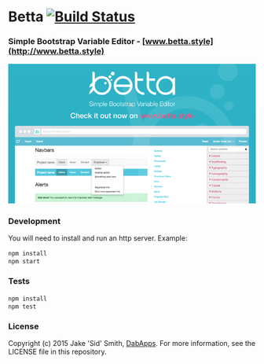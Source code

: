 # Betta [![Build Status](https://magnum.travis-ci.com/dabapps/betta.svg?token=9QR4ewbqbkEmHps6q5sq&branch=master)](https://magnum.travis-ci.com/dabapps/betta)

### Simple Bootstrap Variable Editor - [www.betta.style](http://www.betta.style)

![Betta](static/img/press-screen.png)

### Development
You will need to install and run an http server. Example:

    npm install
    npm start


### Tests
    npm install
    npm test


### License
Copyright (c) 2015 Jake 'Sid' Smith, [DabApps](http://www.dabapps.com). For more information, see the LICENSE file in this repository.
